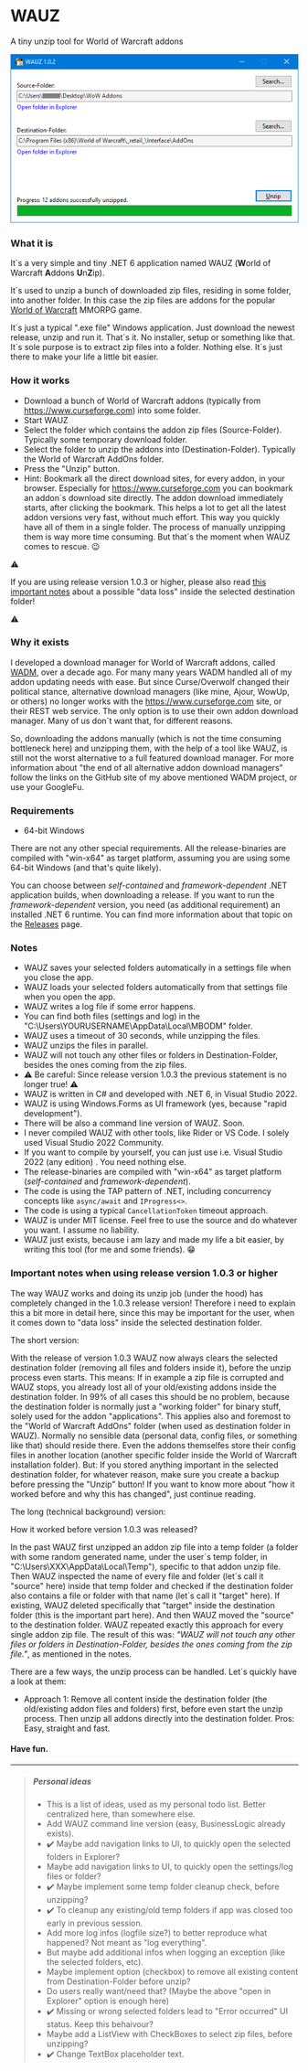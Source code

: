# WAUZ
A tiny unzip tool for World of Warcraft addons

![WAUZ](screenshot.png)

### What it is
It´s a very simple and tiny .NET 6 application named WAUZ (**W**orld of Warcraft **A**ddons **U**n**Z**ip).

It´s used to unzip a bunch of downloaded zip files, residing in some folder, into another folder. In this case the zip files are addons for the popular [World of Warcraft](https://worldofwarcraft.com) MMORPG game.

It´s just a typical ".exe file" Windows application. Just download the newest release, unzip and run it. That´s it. No installer, setup or something like that. It´s sole purpose is to extract zip files into a folder. Nothing else. It´s just there to make your life a little bit easier. 

### How it works
- Download a bunch of World of Warcraft addons (typically from https://www.curseforge.com) into some folder.
- Start WAUZ
- Select the folder which contains the addon zip files (Source-Folder). Typically some temporary download folder.
- Select the folder to unzip the addons into (Destination-Folder). Typically the World of Warcraft AddOns folder.
- Press the "Unzip" button.
- Hint: Bookmark all the direct download sites, for every addon, in your browser. Especially for https://www.curseforge.com you can bookmark an addon´s download site directly. The addon download immediately starts, after clicking the bookmark. This helps a lot to get all the latest addon versions very fast, without much effort. This way you quickly have all of them in a single folder. The process of manually unzipping them is way more time consuming. But that´s the moment when WAUZ comes to rescue. :wink:

:warning:

If you are using release version 1.0.3 or higher, please also read [this important notes](#important-notes-when-using-release-version-103-or-higher) about a possible "data loss" inside the selected destination folder!

:warning:

### Why it exists
I developed a download manager for World of Warcraft addons, called [WADM](https://github.com/mbodm/wadm), over a decade ago. For many many years WADM handled all of my addon updating needs with ease. But since Curse/Overwolf changed their political stance, alternative download managers (like mine, Ajour, WowUp, or others) no longer works with the https://www.curseforge.com site, or their REST web service. The only option is to use their own addon download manager. Many of us don´t want that, for different reasons.

So, downloading the addons manually (which is not the time consuming bottleneck here) and unzipping them, with the help of a tool like WAUZ, is still not the worst alternative to a full featured download manager. For more information about "the end of all alternative addon download managers" follow the links on the GitHub site of my above mentioned WADM project, or use your GoogleFu.

### Requirements

- 64-bit Windows

There are not any other special requirements. All the release-binaries are compiled with "win-x64" as target platform, assuming you are using some 64-bit Windows (and that's quite likely).

You can choose between _self-contained_ and _framework-dependent_ .NET application builds, when downloading a release. If you want to run the _framework-dependent_ version, you need (as additional requirement) an installed .NET 6 runtime. You can find more information about that topic on the [Releases](https://github.com/mbodm/wauz/releases) page.

### Notes
- WAUZ saves your selected folders automatically in a settings file when you close the app.
- WAUZ loads your selected folders automatically from that settings file when you open the app.
- WAUZ writes a log file if some error happens.
- You can find both files (settings and log) in the "C:\Users\YOURUSERNAME\AppData\Local\MBODM" folder.
- WAUZ uses a timeout of 30 seconds, while unzipping the files.
- WAUZ unzips the files in parallel.
- WAUZ will not touch any other files or folders in Destination-Folder, besides the ones coming from the zip files.
- :warning: Be careful: Since release version 1.0.3 the previous statement is no longer true! :warning:
- WAUZ is written in C# and developed with .NET 6, in Visual Studio 2022.
- WAUZ is using Windows.Forms as UI framework (yes, because "rapid development").
- There will be also a command line version of WAUZ. Soon.
- I never compiled WAUZ with other tools, like Rider or VS Code. I solely used Visual Studio 2022 Community.
- If you want to compile by yourself, you can just use i.e. Visual Studio 2022 (any edition) . You need nothing else.
- The release-binaries are compiled with "win-x64" as target platform (_self-contained_ and _framework-dependent_).
- The code is using the TAP pattern of .NET, including concurrency concepts like `async/await` and `IProgress<>`.
- The code is using a typical `CancellationToken` timeout approach.
- WAUZ is under MIT license. Feel free to use the source and do whatever you want. I assume no liability.
- WAUZ just exists, because i am lazy and made my life a bit easier, by writing this tool (for me and some friends). :grin:

### Important notes when using release version 1.0.3 or higher

The way WAUZ works and doing its unzip job (under the hood) has completely changed in the 1.0.3 release version! Therefore i need to explain this a bit more in detail here, since this may be important for the user, when it comes down to "data loss" inside the selected destination folder.

The short version:

With the release of version 1.0.3 WAUZ now always clears the selected destination folder (removing all files and folders inside it), before the unzip process even starts. This means: If in example a zip file is corrupted and WAUZ stops, you already lost all of your old/existing addons inside the destination folder. In 99% of all cases this should be no problem, because the destination folder is normally just a "working folder" for binary stuff, solely used for the addon "applications". This applies also and foremost to the "World of Warcraft AddOns" folder (when used as destination folder in WAUZ). Normally no sensible data (personal data, config files, or something like that) should reside there. Even the addons themselfes store their config files in another location (another specific folder inside the World of Warcraft installation folder). But: If you stored anything important in the selected destination folder, for whatever reason, make sure you create a backup before pressing the "Unzip" button! If you want to know more about "how it worked before and why this has changed", just continue reading.

The long (technical background) version:

How it worked before version 1.0.3 was released?

In the past WAUZ first unzipped an addon zip file into a temp folder (a folder with some random generated name, under the user´s temp folder, in "C:\Users\XXX\AppData\Local\Temp"), specific to that addon unzip file. Then WAUZ inspected the name of every file and folder (let´s call it "source" here) inside that temp folder and checked if the destination folder also contains a file or folder with that name (let´s call it "target" here). If existing, WAUZ deleted specifically that "target" inside the destination folder (this is the important part here). And then WAUZ moved the "source" to the destination folder. WAUZ repeated exactly this approach for every single addon zip file. The result of this was: _"WAUZ will not touch any other files or folders in Destination-Folder, besides the ones coming from the zip file."_, as mentioned in the notes.





There are a few ways, the unzip process can be handled. Let´s quickly have a look at them:

- Approach 1:
Remove all content inside the destination folder (the old/existing addon files and folders) first, before even start the unzip process. Then unzip all addons directly into the destination folder. Pros: Easy, straight and fast.


#### Have fun.

---

> ##### Personal ideas
> - This is a list of ideas, used as my personal todo list. Better centralized here, than somewhere else.
> - Add WAUZ command line version (easy, BusinessLogic already exists).
> - :heavy_check_mark: Maybe add navigation links to UI, to quickly open the selected folders in Explorer?
> - Maybe add navigation links to UI, to quickly open the settings/log files or folder?
> - :heavy_check_mark: Maybe implement some temp folder cleanup check, before unzipping?
> - :heavy_check_mark: To cleanup any existing/old temp folders if app was closed too early in previous session.
> - Add more log infos (logfile size?) to better reproduce what happened? Not meant as "log everything".
> - But maybe add additional infos when logging an exception (like the selected folders, etc).
> - Maybe implement option (checkbox) to remove all existing content from Destination-Folder before unzip?
> - Do users really want/need that? (Maybe the above "open in Explorer" option is enough here)
> - :heavy_check_mark: Missing or wrong selected folders lead to "Error occurred" UI status. Keep this behaivour?
> - Maybe add a ListView with CheckBoxes to select zip files, before unzipping?
> - :heavy_check_mark: Change TextBox placeholder text.
